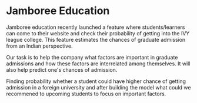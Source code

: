 # Jamboree Education 

Jamboree education recently launched a feature where students/learners can come to their website and check their probability of getting into the IVY league college. This feature estimates the chances of graduate admission from an Indian perspective.

Our task is to help the company what factors are important in graduate admissions and how these factors are interrelated among themselves. It will also help predict one's chances of admission.


 Finding probability whether a student could have higher chance of getting admission in a foreign university and after building the model what could we recommened to upcoming students to focus on important factors.
